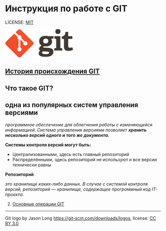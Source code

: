 # Инструкция по работе с GIT

LICENSE: [MIT](/license.md)

![git-logo](logo@2x.png)

[История происхождения GIT](https://techrocks.ru/2019/02/19/git-origin-story/)
----
##  Что такое GIT?

**одна из популярных систем управления версиями**
----


*программное обеспечение для облегчения работы с изменяющейся информацией. Система управления версиями позволяет __хранить несколько версий одного и того же документа.__*

**Системы контроля версий могут быть:**

- Централизованными, здесь есть главный репозиторий
- Распределёнными, здесь репозиторий не используют и все версии технически равны

**Репозиторий**

*это хранилище каких-либо данных. В случае с системой контроля версий, репозиторий — хранилище, содержащее программный код IT-проекта.*







2. [Основные операции GIT](/add.md)




----
Git logo by Jason Long https://git-scm.com/downloads/logos, license: [CC BY 3.0](https://creativecommons.org/licenses/by/3.0/)
